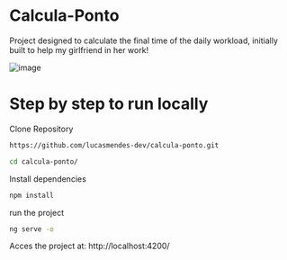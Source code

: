 # Calcula-Ponto

Project designed to calculate the final time of the daily workload, initially built to help my girlfriend in her work!

![image](https://github.com/lucasmendes-dev/calcula-ponto/assets/106750716/7d807bad-42b0-45ac-8f76-b6e53d0a89f7)

# Step by step to run locally

Clone Repository
```sh
https://github.com/lucasmendes-dev/calcula-ponto.git
```

```sh
cd calcula-ponto/
```

Install dependencies
```sh
npm install
```

run the project
```sh
ng serve -o
```

Acces the project at: http://localhost:4200/
